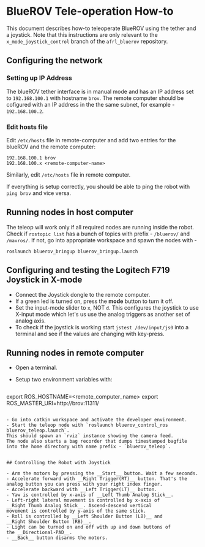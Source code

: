 # BlueROV Tele-operation How-to

This document describes how-to teleoperate BlueROV using the tether
and a joystick. Note that this instructions are only relevant to the
`x_mode_joystick_control` branch of the `afrl_bluerov` repository.


## Configuring the network

### Setting up IP Address

The blueROV tether interface is in manual mode and has an IP address
set to `192.168.100.1` with hostname `brov`. The remote computer should
be cofigured with an IP address in the the same subnet, for example -
`192.168.100.2`.

### Edit hosts file

Edit `/etc/hosts` file in remote-computer and add two entries for the
blueROV and the remote computer:

```
192.168.100.1 brov
192.168.100.x <remote-computer-name>
```

Similarly, edit `/etc/hosts` file in remote computer.

If everything is setup correctly, you should be able to ping the robot
with `ping brov` and vice versa.


## Running nodes in host computer

The teleop will work only if all required nodes are running inside the
robot. Check if `rostopic list` has a bunch of topics with prefix -
`/bluerov/` and `/mavros/`. If not, go into appropriate workspace and
spawn the nodes with -

```
roslaunch bluerov_bringup bluerov_bringup.launch
```


## Configuring and testing the Logitech F719 Joystick in X-mode

- Connect the Joystick dongle to the remote computer.
- If a green led is turned on, press the __mode__ button
  to turn it off.
- Set the input-mode slider to `x`, NOT `d`. This configures
  the joystick to use X-input mode which let's us use the analog
  triggers as another set of analog axis.
- To check if the joystick is working start `jstest /dev/input/js0`
  into a terminal and see if the values are changing with key-press.


## Running nodes in remote computer

- Open a terminal.
- Setup two environment variables with:

  ```
export ROS_HOSTNAME=<remote_computer_name>
export ROS_MASTER_URI=http://brov:11311/

  ```

- Go into catkin workspace and activate the developer environment.
- Start the teleop node with `roslaunch bluerov_control_ros bluerov_teleop.launch`. 
  This should spawn an `rviz` instance showing the camera feed.
  The node also starts a bag recorder that dumps timestamped bagfile
  into the home directory with name prefix - `bluerov_teleop`.


## Controlling the Robot with Joystick

- Arm the motors by pressing the __Start__ button. Wait a few seconds.
- Accelerate forward with __Right Trigger(RT)__ button. That's the
  analog button you can press with your right index finger.
- Accelerate backward with __Left Trigger(LT)__ button.
- Yaw is controlled by x-axis of __Left Thumb Analog Stick__.
- Left-right lateral movement is controlled by x-axis of
  __Right Thumb Analog Stick__. Ascend-descend vertical
  movement is controlled by y-axis of the same stick.
- Roll is controlled by __Left Shoulder Button (LB)__ and
  __Right Shoulder Button (RB)__.
- Light can be turned on and off with up and down buttons of
  the __Directional-PAD__.
- __Back__ button disarms the motors.

